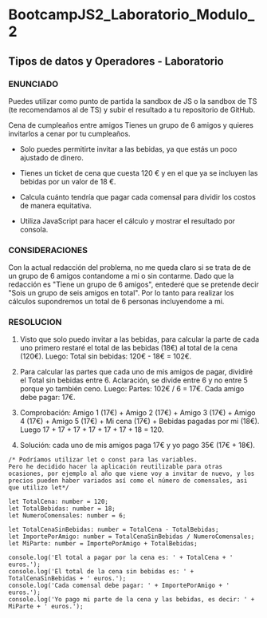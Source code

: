
# BootcampJS2_Laboratorio_Modulo_2

## Tipos de datos y Operadores - Laboratorio

### ENUNCIADO

Puedes utilizar como punto de partida la sandbox de JS o la sandbox de TS (te recomendamos al de TS) y subir el resultado a tu repositorio de GitHub.

Cena de cumpleaños entre amigos
Tienes un grupo de 6 amigos y quieres invitarlos a cenar por tu cumpleaños.

- Solo puedes permitirte invitar a las bebidas, ya que estás un poco ajustado de dinero.

- Tienes un ticket de cena que cuesta 120 € y en el que ya se incluyen las bebidas por un valor de 18 €.

- Calcula cuánto tendría que pagar cada comensal para dividir los costos de manera equitativa.

- Utiliza JavaScript para hacer el cálculo y mostrar el resultado por consola.

### CONSIDERACIONES

Con la actual redacción del problema, no me queda claro si se trata de de un grupo de 6 amigos contandome a mi o sin contarme.
Dado que la redacción es "Tiene un grupo de 6 amigos", entederé que se pretende decir "Sois un grupo de seis amigos en total". Por lo tanto para realizar los cálculos supondremos un total de 6 personas incluyendome a mi.

### RESOLUCION

1. Visto que solo puedo invitar a las bebidas, para calcular la parte de cada uno primero restaré el total de las bebidas (18€) al total de la cena (120€). Luego: Total sin bebidas: 120€ - 18€ = 102€.

2. Para calcular las partes que cada uno de mis amigos de pagar, dividiré el Total sin bebidas entre 6. Aclaración, se divide entre 6 y no entre 5 porque yo también ceno. Luego: Partes: 102€ / 6 = 17€. Cada amigo debe pagar: 17€.

3. Comprobación: Amigo 1 (17€) + Amigo 2 (17€) + Amigo 3 (17€) + Amigo 4 (17€) + Amigo 5 (17€) + Mi cena (17€) + Bebidas pagadas por mi (18€). Luego 17 + 17 + 17 + 17 + 17 + 17 + 18 = 120.

4. Solución: cada uno de mis amigos paga 17€ y yo pago 35€ (17€  + 18€).

```
/* Podríamos utilizar let o const para las variables. 
Pero he decidido hacer la aplicación reutilizable para otras ocasiones, por ejemplo al año que viene voy a invitar de nuevo, y los precios pueden haber variados así como el número de comensales, asi que utilizo let*/

let TotalCena: number = 120;
let TotalBebidas: number = 18;
let NumeroComensales: number = 6;

let TotalCenaSinBebidas: number = TotalCena - TotalBebidas;
let ImportePorAmigo: number = TotalCenaSinBebidas / NumeroComensales;
let MiParte: number = ImportePorAmigo + TotalBebidas;

console.log('El total a pagar por la cena es: ' + TotalCena + ' euros.');
console.log('El total de la cena sin bebidas es: ' + TotalCenaSinBebidas + ' euros.');
console.log('Cada comensal debe pagar: ' + ImportePorAmigo + ' euros.');
console.log('Yo pago mi parte de la cena y las bebidas, es decir: ' + MiParte + ' euros.');

```